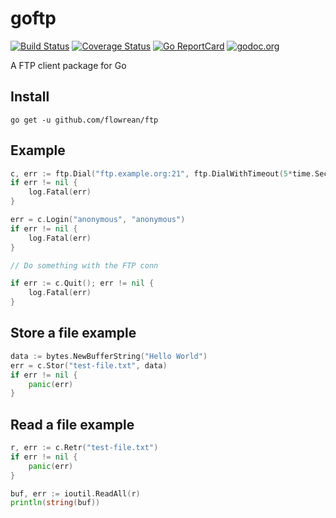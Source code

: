 # goftp #

[![Build Status](https://travis-ci.org/flowrean/ftp.svg?branch=master)](https://travis-ci.org/flowrean/ftp)
[![Coverage Status](https://coveralls.io/repos/flowrean/ftp/badge.svg?branch=master&service=github)](https://coveralls.io/github/flowrean/ftp?branch=master)
[![Go ReportCard](http://goreportcard.com/badge/flowrean/ftp)](http://goreportcard.com/report/flowrean/ftp)
[![godoc.org](https://godoc.org/github.com/flowrean/ftp?status.svg)](http://godoc.org/github.com/flowrean/ftp)

A FTP client package for Go

## Install ##

```
go get -u github.com/flowrean/ftp
```

## Example ##

```go
c, err := ftp.Dial("ftp.example.org:21", ftp.DialWithTimeout(5*time.Second))
if err != nil {
    log.Fatal(err)
}

err = c.Login("anonymous", "anonymous")
if err != nil {
    log.Fatal(err)
}

// Do something with the FTP conn

if err := c.Quit(); err != nil {
    log.Fatal(err)
}
```

## Store a file example ##

```go
data := bytes.NewBufferString("Hello World")
err = c.Stor("test-file.txt", data)
if err != nil {
	panic(err)
}
```

## Read a file example ##

```go
r, err := c.Retr("test-file.txt")
if err != nil {
	panic(err)
}

buf, err := ioutil.ReadAll(r)
println(string(buf))
```
